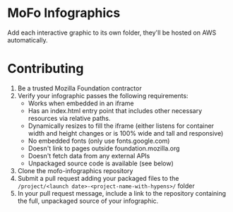 # MoFo Infographics

Add each interactive graphic to its own folder, they'll be hosted on AWS automatically.


# Contributing

1. Be a trusted Mozilla Foundation contractor
2. Verify your infographic passes the following requirements:
    * Works when embedded in an iframe
    * Has an index.html entry point that includes other necessary resources via relative paths.
    * Dynamically resizes to fill the iframe (either listens for container width and height changes or is 100% wide and tall and responsive)
    * No embedded fonts (only use fonts.google.com)
    * Doesn't link to pages outside foundation.mozilla.org
    * Doesn't fetch data from any external APIs
    * Unpackaged source code is available (see below)
3. Clone the mofo-infographics repository
4. Submit a pull request adding your packaged files to the `/project/<launch date>-<project-name-with-hypens>/` folder
5. In your pull request message, include a link to the repository containing the full, unpackaged source of your infographic.
